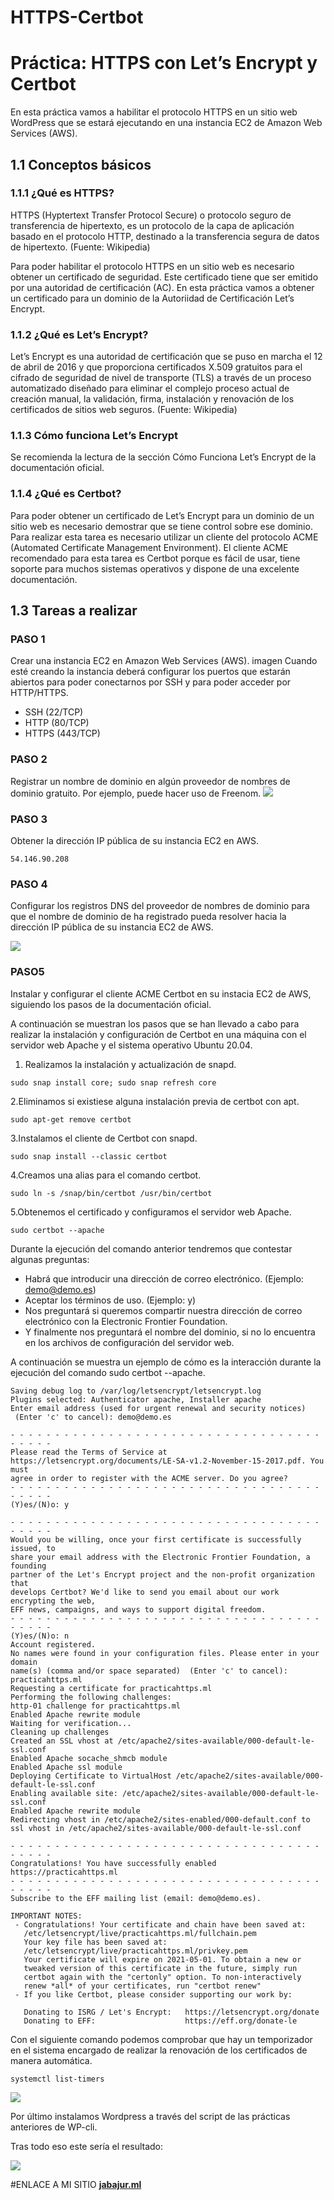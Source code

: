 # HTTPS-Certbot
# Práctica: HTTPS con Let’s Encrypt y Certbot
En esta práctica vamos a habilitar el protocolo HTTPS en un sitio web WordPress que se estará ejecutando en una instancia EC2 de Amazon Web Services (AWS).

## 1.1 Conceptos básicos
### 1.1.1 ¿Qué es HTTPS?
HTTPS (Hyptertext Transfer Protocol Secure) o protocolo seguro de transferencia de hipertexto, es un protocolo de la capa de aplicación basado en el protocolo HTTP, destinado a la transferencia segura de datos de hipertexto. (Fuente: Wikipedia)

Para poder habilitar el protocolo HTTPS en un sitio web es necesario obtener un certificado de seguridad. Este certificado tiene que ser emitido por una autoridad de certificación (AC). En esta práctica vamos a obtener un certificado para un dominio de la Autoriidad de Certificación Let’s Encrypt.

### 1.1.2 ¿Qué es Let’s Encrypt?
Let’s Encrypt es una autoridad de certificación que se puso en marcha el 12 de abril de 2016 y que proporciona certificados X.509 gratuitos para el cifrado de seguridad de nivel de transporte (TLS) a través de un proceso automatizado diseñado para eliminar el complejo proceso actual de creación manual, la validación, firma, instalación y renovación de los certificados de sitios web seguros. (Fuente: Wikipedia)

### 1.1.3 Cómo funciona Let’s Encrypt
Se recomienda la lectura de la sección Cómo Funciona Let’s Encrypt de la documentación oficial.

### 1.1.4 ¿Qué es Certbot?
Para poder obtener un certificado de Let’s Encrypt para un dominio de un sitio web es necesario demostrar que se tiene control sobre ese dominio. Para realizar esta tarea es necesario utilizar un cliente del protocolo ACME (Automated Certificate Management Environment). El cliente ACME recomendado para esta tarea es Certbot porque es fácil de usar, tiene soporte para muchos sistemas operativos y dispone de una excelente documentación.

## 1.3 Tareas a realizar
### PASO 1
Crear una instancia EC2 en Amazon Web Services (AWS). imagen Cuando esté creando la instancia deberá configurar los puertos que estarán abiertos para poder conectarnos por SSH y para poder acceder por HTTP/HTTPS.
- SSH (22/TCP)
- HTTP (80/TCP)
- HTTPS (443/TCP) 

### PASO 2
Registrar un nombre de dominio en algún proveedor de nombres de dominio gratuito. Por ejemplo, puede hacer uso de Freenom. 
![](https://raw.githubusercontent.com/joseean29/HTTPS-Certbot/main/images/midominio.PNG)

### PASO 3
Obtener la dirección IP pública de su instancia EC2 en AWS.
~~~~
54.146.90.208
~~~~

### PASO 4
Configurar los registros DNS del proveedor de nombres de dominio para que el nombre de dominio de ha registrado pueda resolver hacia la dirección IP pública de su instancia EC2 de AWS. 

![](https://raw.githubusercontent.com/joseean29/HTTPS-Certbot/main/images/jabajur.ml.PNG)

### PASO5
Instalar y configurar el cliente ACME Certbot en su instacia EC2 de AWS, siguiendo los pasos de la documentación oficial.

A continuación se muestran los pasos que se han llevado a cabo para realizar la instalación y configuración de Certbot en una máquina con el servidor web Apache y el sistema operativo Ubuntu 20.04.

1. Realizamos la instalación y actualización de snapd.
~~~~
sudo snap install core; sudo snap refresh core
~~~~

2.Eliminamos si existiese alguna instalación previa de certbot con apt.
~~~~
sudo apt-get remove certbot
~~~~

3.Instalamos el cliente de Certbot con snapd.
~~~~
sudo snap install --classic certbot
~~~~

4.Creamos una alias para el comando certbot.
~~~~
sudo ln -s /snap/bin/certbot /usr/bin/certbot
~~~~

5.Obtenemos el certificado y configuramos el servidor web Apache.
~~~~
sudo certbot --apache
~~~~

Durante la ejecución del comando anterior tendremos que contestar algunas preguntas:
- Habrá que introducir una dirección de correo electrónico. (Ejemplo: demo@demo.es)
- Aceptar los términos de uso. (Ejemplo: y)
- Nos preguntará si queremos compartir nuestra dirección de correo electrónico con la Electronic Frontier Foundation. 
- Y finalmente nos preguntará el nombre del dominio, si no lo encuentra en los archivos de configuración del servidor web. 

A continuación se muestra un ejemplo de cómo es la interacción durante la ejecución del comando sudo certbot --apache.

~~~~
Saving debug log to /var/log/letsencrypt/letsencrypt.log
Plugins selected: Authenticator apache, Installer apache
Enter email address (used for urgent renewal and security notices)
 (Enter 'c' to cancel): demo@demo.es

- - - - - - - - - - - - - - - - - - - - - - - - - - - - - - - - - - - - - - - -
Please read the Terms of Service at
https://letsencrypt.org/documents/LE-SA-v1.2-November-15-2017.pdf. You must
agree in order to register with the ACME server. Do you agree?
- - - - - - - - - - - - - - - - - - - - - - - - - - - - - - - - - - - - - - - -
(Y)es/(N)o: y

- - - - - - - - - - - - - - - - - - - - - - - - - - - - - - - - - - - - - - - -
Would you be willing, once your first certificate is successfully issued, to
share your email address with the Electronic Frontier Foundation, a founding
partner of the Let's Encrypt project and the non-profit organization that
develops Certbot? We'd like to send you email about our work encrypting the web,
EFF news, campaigns, and ways to support digital freedom.
- - - - - - - - - - - - - - - - - - - - - - - - - - - - - - - - - - - - - - - -
(Y)es/(N)o: n
Account registered.
No names were found in your configuration files. Please enter in your domain
name(s) (comma and/or space separated)  (Enter 'c' to cancel): practicahttps.ml
Requesting a certificate for practicahttps.ml
Performing the following challenges:
http-01 challenge for practicahttps.ml
Enabled Apache rewrite module
Waiting for verification...
Cleaning up challenges
Created an SSL vhost at /etc/apache2/sites-available/000-default-le-ssl.conf
Enabled Apache socache_shmcb module
Enabled Apache ssl module
Deploying Certificate to VirtualHost /etc/apache2/sites-available/000-default-le-ssl.conf
Enabling available site: /etc/apache2/sites-available/000-default-le-ssl.conf
Enabled Apache rewrite module
Redirecting vhost in /etc/apache2/sites-enabled/000-default.conf to ssl vhost in /etc/apache2/sites-available/000-default-le-ssl.conf

- - - - - - - - - - - - - - - - - - - - - - - - - - - - - - - - - - - - - - - -
Congratulations! You have successfully enabled https://practicahttps.ml
- - - - - - - - - - - - - - - - - - - - - - - - - - - - - - - - - - - - - - - -
Subscribe to the EFF mailing list (email: demo@demo.es).

IMPORTANT NOTES:
 - Congratulations! Your certificate and chain have been saved at:
   /etc/letsencrypt/live/practicahttps.ml/fullchain.pem
   Your key file has been saved at:
   /etc/letsencrypt/live/practicahttps.ml/privkey.pem
   Your certificate will expire on 2021-05-01. To obtain a new or
   tweaked version of this certificate in the future, simply run
   certbot again with the "certonly" option. To non-interactively
   renew *all* of your certificates, run "certbot renew"
 - If you like Certbot, please consider supporting our work by:

   Donating to ISRG / Let's Encrypt:   https://letsencrypt.org/donate
   Donating to EFF:                    https://eff.org/donate-le
~~~~

Con el siguiente comando podemos comprobar que hay un temporizador en el sistema encargado de realizar la renovación de los certificados de manera automática.
~~~~
systemctl list-timers
~~~~

![](https://raw.githubusercontent.com/joseean29/HTTPS-Certbot/main/images/list-timer.PNG)

Por último instalamos Wordpress a través del script de las prácticas anteriores de WP-cli.

Tras todo eso este sería el resultado:

![](https://raw.githubusercontent.com/joseean29/HTTPS-Certbot/main/images/sitio%20web.PNG)

#ENLACE A MI SITIO
**[jabajur.ml](https://jabajur.ml/)**
